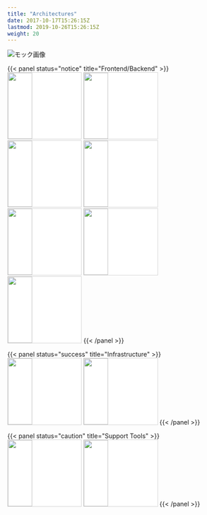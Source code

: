 ```yaml
---
title: "Architectures"
date: 2017-10-17T15:26:15Z
lastmod: 2019-10-26T15:26:15Z
weight: 20
---
```


![モック画像](https://software.fujitsu.com/jp/manual/manualfiles/M070076/B1FW5421/01Z200/gensrc/010302_1.gif)

{{< panel status="notice" title="Frontend/Backend" >}}
<a target="_blank" href="https://v3.ja.vuejs.org/"><img src="/images/icon-vuejs.png" style="width:33%;height:150px;object-fit:contain;background:white;border: solid 1px lightgray;"></a>
<a target="_blank" href="https://quasar.dev/"><img src="/images/icon-quasar-framework.png" style="width:33%;height:150px;object-fit:contain;background:white;border: solid 1px lightgray;"></a>
<a target="_blank" href="https://dev.mysql.com/doc/"><img src="/images/icon-mysql.png" style="width:33%;height:150px;object-fit:contain;background:white;border: solid 1px lightgray;"></a>
<a target="_blank" href="https://www.docker.com/"><img src="/images/icon-docker.png" style="width:33%;height:150px;object-fit:contain;background:white;border: solid 1px lightgray;"></a>
<a target="_blank" href="https://code.visualstudio.com/"><img src="/images/icon-vscode.png" style="width:33%;height:150px;object-fit:contain;background:white;border: solid 1px lightgray;"></a>
<a target="_blank" href="#"><img src="/images/icon-adobe-xd.png" style="width:33%;height:150px;object-fit:contain;background:white;border: solid 1px lightgray;"></a>
<a target="_blank" href="https://dbdiagram.io/d/602940cf80d742080a3a7520"><img src="/images/icon-dbdiagram.png" style="width:33%;height:150px;object-fit:contain;background:white;border: solid 1px lightgray;"></a>
{{< /panel >}}

{{< panel status="success" title="Infrastructure" >}}
<a target="_blank" href="https://aws.amazon.com/jp/"><img src="/images/icon-aws.png" style="width:33%;height:150px;object-fit:contain;background:white;border: solid 1px lightgray;"></a>
<a target="_blank" href="https://www.terraform.io/docs/"><img src="/images/icon-terraform.png" style="width:33%;height:150px;object-fit:contain;background:white;border: solid 1px lightgray;"></a>
{{< /panel >}}

{{< panel status="caution" title="Support Tools" >}}
<a target="_blank" href="https://github.com/MacrotechJP-OSS"><img src="/images/icon-github.png" style="width:33%;height:150px;object-fit:contain;background:white;border: solid 1px lightgray;"></a>
<a target="_blank" href="#"><img src="/images/icon-slack.jpg" style="width:33%;height:150px;object-fit:contain;background:white;border: solid 1px lightgray;"></a>
{{< /panel >}}
